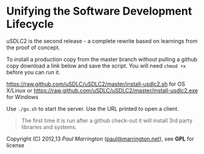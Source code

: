 Unifying the Software Development Lifecycle
===========================================

uSDLC2 is the second release - a complete rewrite based on learnings from the proof of concept.

To install a production copy from the master branch without pulling a github copy download a link below and save the script. You will need `chmod +x` before you can run it.

https://raw.github.com/uSDLC/uSDLC2/master/install-usdlc2.sh for OS X/Linux	 or
https://raw.github.com/uSDLC/uSDLC2/master/install-usdlc2.exe for Windows
 
Use `./go.sh` to start the server. Use the URL printed to open a client.

> The first time it is run after a github check-out it will install 3rd party libraries and systems.

Copyright (C) 2012,13 *Paul Marrington* (paul@marrington.net), see **GPL** for license
